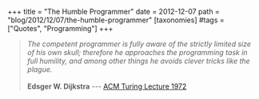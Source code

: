 +++
title = "The Humble Programmer"
date = 2012-12-07
path = "blog/2012/12/07/the-humble-programmer"
[taxonomies]
#tags = ["Quotes", "Programming"]
+++

> _The competent programmer is fully aware of the strictly limited size of his own skull; 
therefore he approaches the programming task in full humility, 
and among other things he avoids clever tricks like the plague._<br/><br/> 
**Edsger W. Dijkstra** --- [ACM Turing Lecture 1972](http://www.cs.utexas.edu/users/EWD/transcriptions/EWD03xx/EWD340.html)
